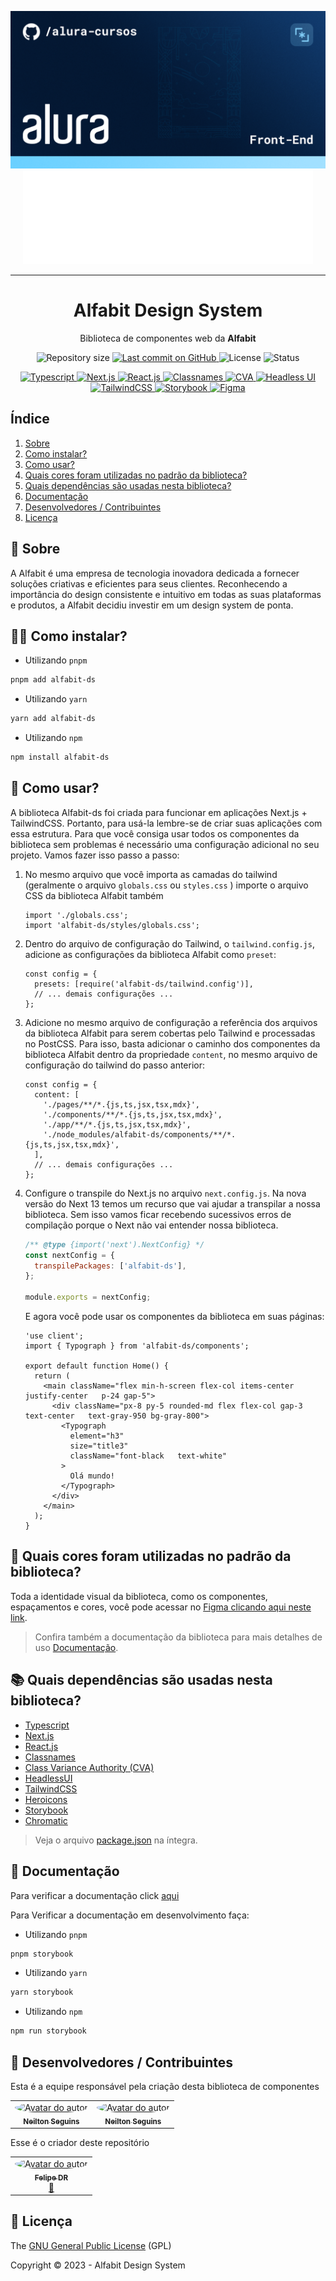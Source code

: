 <p align="center">
  <img src="https://github.com/felipe-dr/assets/blob/main/alura/escola-front-end.png?raw=true" alt="Alura cursos: front-end" />
  <img src="public/logo-alfabit-branco.png" height="150" alt="Alfabit Design System" />
  <hr>
  <h1 align="center">Alfabit Design System</h1>
  <p align="center">Biblioteca de componentes web da <strong>Alfabit</strong></p>
</p>

<p align="center">
  <img src="https://img.shields.io/github/repo-size/felipe-dr/alfabit-ds?style=for-the-badge&color=4e5acf" alt="Repository size" />
  <a aria-label="Last Commit" href="https://github.com/felipe-dr/alfabit-ds/commits/main">
    <img src="https://img.shields.io/github/last-commit/felipe-dr/alfabit-ds?style=for-the-badge&color=4e5acf" alt="Last commit on GitHub" />
  </a>
  <img src="https://img.shields.io/badge/license-GNU-4e5acf?style=for-the-badge" alt="License" />
  <img src="https://img.shields.io/badge/status-concluído-brightgreen?style=for-the-badge" alt="Status" />
</p>

<p align="center">
  <a target="_blank" href="https://www.typescriptlang.org">
    <img src="https://img.shields.io/static/v1?style=plastic&color=blue&label=Typescript&message=TS&logo=Typescript" alt="Typescript" />
  </a>
  <a target="_blank" href="https://nextjs.org/">
    <img src="https://img.shields.io/static/v1?style=plastic&color=blue&label=Next&message=TS&logo=Next.js" alt="Next.js" />
  </a>
  <a target="_blank" href="https://react.dev/">
    <img src="https://img.shields.io/static/v1?style=plastic&color=blue&label=React&message=TS&logo=React" alt="React.js" />
  </a>
  <a target="_blank" href="https://github.com/JedWatson/classnames">
    <img src="https://img.shields.io/static/v1?style=plastic&color=blue&label=Classnames&message= &" alt="Classnames" />
  </a>
  <a target="_blank" href="https://cva.style/docs">
    <img src="https://img.shields.io/static/v1?style=plastic&color=blue&label=CVA&message= &" alt="CVA" />
  </a>
  <a target="_blank" href="https://headlessui.com/">
    <img src="https://img.shields.io/static/v1?style=plastic&color=blue&label=Headless&message=UI" alt="Headless UI" />
  </a>
  <a target="_blank" href="https://tailwindcss.com/">
    <img src="https://img.shields.io/static/v1?style=plastic&color=red&label=Tailwind&message=CSS&logo=TailwindCSS" alt="TailwindCSS" />
  </a>
  <a target="_blank" href="https://storybook.js.org/">
    <img src="https://img.shields.io/static/v1?style=plastic&color=ff4785&label=Storybook&message= &logo=Storybook" alt="Storybook" />
  </a>
  <a target="_blank" href="https://www.figma.com/">
    <img src="https://img.shields.io/static/v1?style=plastic&color=f24e1e&label=Figma&message= &logo=Figma" alt="Figma" />
  </a>
</p>

## Índice

<ol>
  <li><a href="#-sobre">Sobre</a></li>
  <li><a href="#-como-instalar">Como instalar?</a></li>
  <li><a href="#-como-usar">Como usar?</a></li>
  <li><a href="#-quais-cores-foram-utilizadas-no-padrão-da-biblioteca">Quais cores foram utilizadas no padrão da biblioteca?</a></li>
  <li><a href="#-quais-dependências-são-usadas-nesta-biblioteca">Quais dependências são usadas nesta biblioteca?</a></li>
  <li><a href="#-documentação">Documentação</a></li>
  <li><a href="#-desenvolvedores--contribuintes">Desenvolvedores / Contribuintes</a></li>
  <li><a href="#-licença">Licença</a></li>
</ol>

## 📑 Sobre

A Alfabit é uma empresa de tecnologia inovadora dedicada a fornecer soluções criativas e eficientes para seus clientes. Reconhecendo a importância do design consistente e intuitivo em todas as suas plataformas e produtos, a Alfabit decidiu investir em um design system de ponta.

## 👨‍💻 Como instalar?

- Utilizando `pnpm`

```bash
pnpm add alfabit-ds
```

- Utilizando `yarn`

```bash
yarn add alfabit-ds
```

- Utilizando `npm`

```bash
npm install alfabit-ds
```

## 🚀 Como usar?

A biblioteca Alfabit-ds foi criada para funcionar em aplicações Next.js + TailwindCSS. Portanto, para usá-la lembre-se de criar suas aplicações com essa estrutura. Para que você consiga usar todos os componentes da biblioteca sem problemas é necessário uma configuração adicional no seu projeto. Vamos fazer isso passo a passo:

1. No mesmo arquivo que você importa as camadas do tailwind (geralmente o arquivo `globals.css` ou `styles.css` ) importe o arquivo CSS da biblioteca Alfabit também

   ```tsx
   import './globals.css';
   import 'alfabit-ds/styles/globals.css';
   ```

2. Dentro do arquivo de configuração do Tailwind, o `tailwind.config.js`, adicione as configurações da biblioteca Alfabit como `preset`:

   ```tsx
   const config = {
     presets: [require('alfabit-ds/tailwind.config')],
     // ... demais configurações ...
   };
   ```

3. Adicione no mesmo arquivo de configuração a referência dos arquivos da biblioteca Alfabit para serem cobertas pelo Tailwind e processadas no PostCSS. Para isso, basta adicionar o caminho dos componentes da biblioteca Alfabit dentro da propriedade `content`, no mesmo arquivo de configuração do tailwind do passo anterior:

   ```tsx
   const config = {
     content: [
       './pages/**/*.{js,ts,jsx,tsx,mdx}',
       './components/**/*.{js,ts,jsx,tsx,mdx}',
       './app/**/*.{js,ts,jsx,tsx,mdx}',
       './node_modules/alfabit-ds/components/**/*.{js,ts,jsx,tsx,mdx}',
     ],
     // ... demais configurações ...
   };
   ```

4. Configure o transpile do Next.js no arquivo `next.config.js`. Na nova versão do Next 13 temos um recurso que vai ajudar a transpilar a nossa biblioteca. Sem isso vamos ficar recebendo sucessivos erros de compilação porque o Next não vai entender nossa biblioteca.

   ```jsx
   /** @type {import('next').NextConfig} */
   const nextConfig = {
     transpilePackages: ['alfabit-ds'],
   };

   module.exports = nextConfig;
   ```

   E agora você pode usar os componentes da biblioteca em suas páginas:

   ```tsx
   'use client';
   import { Typograph } from 'alfabit-ds/components';

   export default function Home() {
     return (
       <main className="flex min-h-screen flex-col items-center justify-center   p-24 gap-5">
         <div className="px-8 py-5 rounded-md flex flex-col gap-3 text-center   text-gray-950 bg-gray-800">
           <Typograph
             element="h3"
             size="title3"
             className="font-black   text-white"
           >
             Olá mundo!
           </Typograph>
         </div>
       </main>
     );
   }
   ```

## 🎨 Quais cores foram utilizadas no padrão da biblioteca?

Toda a identidade visual da biblioteca, como os componentes, espaçamentos e cores, você pode acessar no [Figma clicando aqui neste link](https://www.figma.com/file/h86gUvqUXTKwgr6tVYinLT/React%3A-Design-System-com-Tailwind?type=design&node-id=0-1&t=GuaFV9cp30SS2di9-0).

> Confira também a documentação da biblioteca para mais detalhes de uso [Documentação](https://alfabit-ds.vercel.app/?path=/docs/design-tokens-colors--docs).

## 📚 Quais dependências são usadas nesta biblioteca?

- [Typescript](https://www.typescriptlang.org)
- [Next.js](https://nextjs.org/)
- [React.js](https://react.dev/)
- [Classnames](https://github.com/JedWatson/classnames)
- [Class Variance Authority (CVA)](https://cva.style/docs)
- [HeadlessUI](https://headlessui.com/)
- [TailwindCSS](https://tailwindcss.com/)
- [Heroicons](https://heroicons.com/)
- [Storybook](https://storybook.js.org/docs/react/get-started/introduction)
- [Chromatic](https://www.chromatic.com/)

> Veja o arquivo [package.json](./package.json) na íntegra.

## 📄 Documentação

Para verificar a documentação click [aqui](https://alfabit-ds.vercel.app/?path=/docs/design-tokens-colors--docs)

Para Verificar a documentação em desenvolvimento faça:

- Utilizando `pnpm`

```bash
pnpm storybook
```

- Utilizando `yarn`

```bash
yarn storybook
```

- Utilizando `npm`

```bash
npm run storybook
```

## 🦸 Desenvolvedores / Contribuintes

Esta é a equipe responsável pela criação desta biblioteca de componentes

<table>
  <tr>
    <td align="center">
      <a href="https://github.com/NeiltonSeguins">
        <img style="border-radius: 50%;" src="https://avatars.githubusercontent.com/u/77410403?v=4" width="100px;" alt="Avatar do autor" />
        <br />
        <sub>
          <b>Neilton Seguins</b>
        </sub>
      </a>
    </td>
    <td align="center">
      <a href="https://github.com/cardozov">
        <img style="border-radius: 50%;" src="https://github.com/cardozov.png" width="100px;" alt="Avatar do autor" />
        <br />
        <sub>
          <b>Neilton Seguins</b>
        </sub>
      </a>
    </td>
  </tr>
</table>

Esse é o criador deste repositório

<table>
  <tr>
    <td align="center">
      <a href="https://github.com/felipe-dr">
        <img style="border-radius: 50%;" src="https://avatars.githubusercontent.com/u/62888625?s=96&v=4" width="100px;" alt="Avatar do autor" />
        <br />
        <sub><b>Felipe DR</b></sub>
      </a>
      <br />
      <a href="mailto:felipe.corp7@gmail.com" title="E-mail">📩</a>
    </td>
  </tr>
</table>

## 📝 Licença

The [GNU General Public License](https://www.gnu.org/licenses/gpl-3.0.html) (GPL)

Copyright :copyright: 2023 - Alfabit Design System
